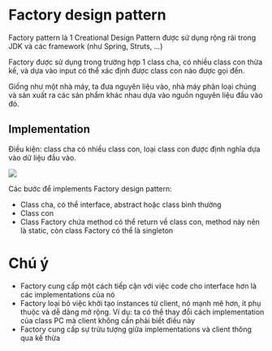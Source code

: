 # Factory design pattern

Factory pattern là 1 Creational Design Pattern được sử dụng rộng rãi
trong JDK và các framework (như Spring, Struts, ...)

Factory được sử dụng trong trường hợp 1 class cha, có nhiều class con thừa
kế, và dựa vào input có thể xác định được class con nào được gọi đến.

Giống như một nhà máy, ta đưa nguyên liệu vào, nhà máy phân loại chúng và
sản xuất ra các sản phẩm khác nhau dựa vào nguồn nguyên liệu đầu vào đó.

## Implementation

Điều kiện: class cha có nhiều class con, loại class con được định nghĩa
dựa vào dữ liệu đầu vào.

![](https://cdn.journaldev.com/wp-content/uploads/2013/05/factory-pattern-java.png)

Các bước để implements Factory design pattern:

- Class cha, có thể interface, abstract hoặc class bình thường
- Class con
- Class Factory chứa method có thể return về class con, method này nên
 là static, còn class Factory có thể là singleton

# Chú ý

- Factory cung cấp một cách tiếp cận với việc code cho interface hơn là các implementations
của nó
- Factory loại bỏ việc khởi tạo instances từ client, nó mạnh mẽ hơn, ít phụ thuộc và dễ
dàng mở rộng. Ví dụ: ta có thể thay đổi cách implementation của class PC mà client 
không cần phải biết điều này
- Factory cung cấp sự trừu tượng giữa implementations và client thông qua kế thừa
